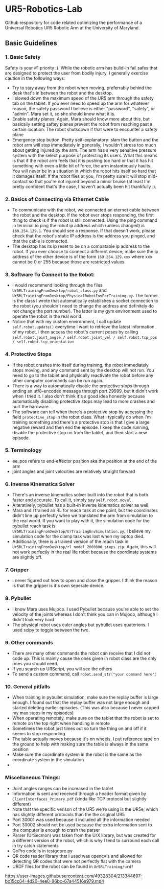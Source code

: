 # UR5-Robotics-Lab
Github respository for code related optimizing the performance of a Universal Robotics UR5 Robotic Arm at the University of Maryland.

## Basic Guidelines

### 1. Basic Safety
Safety is your #1 priority :). While the robotic arm has bulid-in fail safes that are designed to protect the user from bodily injury, I generally exercise caution in the following ways:
- Try to stay away from the robot when moving, preferrably behind the desk that's in between the robot and the desktop.
- I slowed down the maximum speed of the UR5 arm through the safety tab on the tablet. If you ever need to speed up the arm for whatever reason, the safety password I believe is either "password", "safety", or "admin". Mara set it, so she should know what it is.
- Enable safety planes. Again, Mara should know more about this, but basically setting saftey planes prevent the robot from reaching past a certain location. The robot shutsdown if that were to encounter a safety plane
- Emergency stop button. Pretty self-explanatory: slam the button and the robot arm will stop immediately
In generally, I wouldn't stress too much about getting injured by the arm. The arm has a very sensitive pressure system with the select purpose of protecting its users. What this means is that if the robot arm feels that it is pushing too hard or that it has hit something with even a little bit of force, the arm instanteously haults. You will never be in a situation in which the robot hits itself so hard that it damages itself. If the robot flies at you, I'm pretty sure it will stop mid-contact so that you're not injured beyond a minor bruise (at least I'm pretty confident that's the case, I haven't actually been hit thankfully :).

### 2. Basics of Connecting via Ethernet Cable
- To communicate with the robot, we connected an eternet cable between the robot and the desktop. If the robot ever stops responding, the first thing to check is if the robot is still connected. Using the ping command in terminal to ping the robot ip address which (unless changed) is ``169.254.129.1``. You should see a response. If that doesn't work, please check that the robot's static IP address is the address you pinged, and that the cable is connected. 
- The desktop has its ip reset to be on a compatable ip address to the robot. If you ever choose to connect a different device, make sure the ip address of the other device is of the form ``169.254.129.xxx`` where xxx cannot be 0 or 255 because those are restricted values.

### 3. Software To Connect to the Robot:
- I would recommend looking through the files ``Ur5RLTrainingFromDesktop/robot_class.py`` and ``Ur5RLTrainingFromDesktop/PhysicalRobotEnvForTraining.py``. The former is the class I wrote that automatically establishes a socket connection to the robot (you shouldn't need to change the address and definitely do not change the port number). The latter is my gym environment used to operate the robot in the real world.
- Notice that with my custom environment, I call update ``self.robot.update()`` everytime I want to retrieve the latest information of my robot. I then access the robot's current poses by calling ``self.robot.joint_angle / self.robot.joint_vel / self.robot.tcp_pos / self.robot.tcp_orientation``

### 4. Protective Stops
- If the robot crashes into itself during training, the robot immediately stops moving, and any command sent by the desktop will not run. You need to go to the tablet and physically reactivate the robot before any other computer commands can be run again.
- There is a way to automatically disable the protective stops through ending an utf8-encoded message through port 29999, but it didn't work when I tried it. I also don't think it's a good idea honestly because automatically disabling protective stops may lead to more crashes and hurt the hardware.
- The software can tell when there's a protective stop by accessing the field ``protective_stop`` in the robot class. What I typically do when I'm training something and there's a protective stop is that I give a large negative reward and then end the episode. I keep the code running, disable the protective stop on from the tablet, and then start a new episode.

### 5. Terminology
- ee_pos refers to end-effector position aka the position at the end of the arm
- joint angles and joint velocities are relatively straight forward

### 6. Inverse Kinematics Solver
- There's an inverse kinematics solver built into the robot that is both faster and accurate. To call it, simply say ``self.robot.movel``
- Alteratively, pybullet has a built-in inverse kinematics solver as well
- Mara and I trained an RL for reach task at one point, but the coordinates didn't line up perfectly when we translated the arm from simulation to the real world. If you want to play with it, the simulation code for the pybullet reach task is ``Ur5RLTrainingFromDesktop/UrTrainingEnvSimulation.py``. I believe my simulation code for the clamp task was lost when my laptop died.
- Additionally, there is a trained version of the reach task in ``Ur5RLTrainingFromDesktop/rl_model_2000000_steps.zip``. Again, this will not work perfectly in the real life robot because the coordinate systems are slightly off.

### 7. Gripper
- I never figured out how to open and close the gripper. I think the reason is that the gripper is it's own seperate device.

### 8. Pybullet
- I know Mara uses Mujoco. I used Pybullet because you're able to set the velocity of the joints whereas I don't think you can in Mujoco, although I didn't look very hard
- The physical robot uses euler angles but pybullet uses quaterions. I used scipy to toggle between the two.

### 9. Other commands
- There are many other commands the robot can receive that I did not code up. This is mainly cause the ones given in robot class are the only ones you should need.
- If you search up URScript, you will see the others
- To send a custom command, call ``robot.send_str("your command here")``

### 10. General pitfalls
- When training in pybullet simulation, make sure the replay buffer is large enough. I found out that the replay buffer was not large enough and started deleting earlier episodes. (This was also because I never capped my max steps in my episodes)
-  When operating remotely, make sure on the tablet that the robot is set to remote on the top right when handling in remote
-  Sometimes the robot just times out so turn the thing on and off if it seems to stop responding
-  The table actually moves because it's on wheels. I put reference tape on the ground to help with making sure the table is always in the same position
-  Make sure the coordinate system in the robot is the same as the coordinate system in the simulation
-  

### Miscellaneous Things:
- Joint angles ranges can be increased in the tablet
- Information is sent and received through a header format given by ``ClientInterfaces_Primary.pdf`` (kinda like TCP protocol but slightly different)
- Note that the specific verison of the UR5 we're using is the UR5e, which has slightly different protocols than the the original UR5
- Port 30001 was used because it included all the information needed
- Port 30002 should not be used because the extra information sent to the computer is enough to crash the parser
- Parser (UrSecmon) was taken from the UrX library, but was created for a different version of the robot, which is why I tend to surround each call in try catch statements
- GoPro code is in testgopro.py
- QR code reader library that I used was opencv's and allowed for detecting QR codes that were not perfectly flat with the camera
- URDF files for the robot can be found in ``Ur5RLTraining/urdf``


https://user-images.githubusercontent.com/49328304/213344607-bc15cc64-4d20-4ee0-96bc-67a44516a979.mp4

